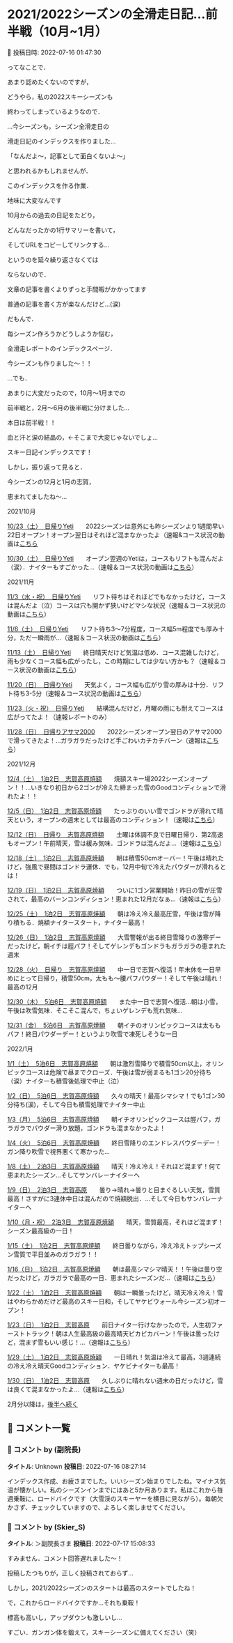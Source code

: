 # 2021/2022シーズンの全滑走日記…前半戦（10月~1月）

📅 投稿日時: 2022-07-16 01:47:30

ってなことで．


あまり認めたくないのですが，


どうやら，私の2022スキーシーズンも


終わってしまっているようなので．


…今シーズンも，シーズン全滑走日の


滑走日記のインデックスを作りました…





「なんだよ～，記事として面白くないよ～」


と思われるかもしれませんが．


このインデックスを作る作業．


地味に大変なんです





10月からの過去の日記をたどり，


どんなだったかの1行サマリーを書いて，


そしてURLをコピーしてリンクする…


というのを延々繰り返さなくては


ならないので．


文章の記事を書くよりずっと手間暇がかかってます


普通の記事を書く方が楽なんだけど…(涙)





だもんで．


毎シーズン作ろうかどうしようか悩む，


全滑走レポートのインデックスページ．


今シーズンも作りました～！！





…でも．


あまりに大変だったので，10月～1月までの


前半戦と，2月～6月の後半戦に分けました…


本日は前半戦！！


血と汗と涙の結晶の，←そこまで大変じゃないでしょ…


スキー日記インデックスです！





しかし，振り返って見ると．


今シーズンの12月と1月の志賀，


恵まれてましたね～…





2021/10月





[10/23（土）　日帰りYeti](e757a016d4baa2458d6e3d6d1ad1d056d.md)　　2022シーズンは意外にも昨シーズンより1週間早い22日オープン！オープン翌日はそれほど混まなかったよ（速報&コース状況の動画は[こちら](e934a7f97ef5addc3e51f934781c5ac94.md)





[10/30（土）　日帰りYeti](e0ac1990bc8b4d4ce5502ea421d427ac0.md)　　オープン翌週のYetiは，コースもリフトも混んだよ（涙）．ナイターもすごかった…（速報＆コース状況の動画は[こちら](ea6ae691f26f8f3221431ddd7cf56f4e9.md)）





2021/11月





[11/3（水・祝）　日帰りYeti](e232a1a34ebbf9ac1db41a7db1ae58ea3.md)　　リフト待ちはそれほどでもなかったけど，コースは混んだよ（泣）コースは穴も開かず狭いけどマシな状況（速報＆コース状況の動画は[こちら](e1eec00ebd976ad34e176d7e5dec87ba4.md)）





[11/6（土）　日帰りYeti](e7610b2852ea188c686542cd47ed2814f.md)　　リフト待ち3～7分程度，コース幅5m程度でも厚み十分，ただ一瞬雨が…（速報＆コース状況の動画は[こちら](e886867be6e94555de68a4b12edce6a92.md)）





[11/13（土）　日帰りYeti](ec3bb60787d96baf3b95ed5c72aa6d46a.md)　　終日晴天だけど気温は低め．コース混雑したけど，雨も少なくコース幅も広がったし，この時期にしては少ない方かも？（速報＆コース状況の動画は[こちら](eb6a785f1000af65b1cf73b78994b0cae.md)）





[11/20（日）　日帰りYeti](e081af09ec56f7ebaf4e40123da022dee.md)　　天気よく，コース幅も広がり雪の厚みは十分．リフト待ち3-5分（速報＆コース状況の動画は[こちら](ec64e060a80f5f02ff80d4e1f3e95c3c3.md)）





[11/23（火・祝）　日帰りYeti](ed9420f6ffc71caa2d3e43e2d8c310a37.md)　　結構混んだけど，月曜の雨にも耐えてコースは広がってたよ！（速報レポートのみ）





[11/28（日）　日帰りアサマ2000](ef9ce26892752a9a903460db92bccbcad.md)　　2022シーズンオープン翌日のアサマ2000で滑ってきたよ！…ガラガラだったけど手ごわいカチカチバーン（速報は[こちら](e36aeec8865f9df1f54014272dcd25fab.md)）





2021/12月





[12/4（土）　1泊2日　志賀高原焼額](eea52c7a76dd0fbd2b7c9e0a9d4fdd787.md)　　焼額スキー場2022シーズンオープン！！…いきなり初日から2ゴンが冷えた締まった雪のGoodコンディションで滑れたよ！！


[12/5（日）　1泊2日　志賀高原焼額](e0796a3947e4e580b4d53c4b1a0005df3.md)　　たっぷりのいい雪でゴンドラが滑れて晴天という，オープンの週末としては最高のコンディション！（速報は[こちら](eb85400858a4e176efc52d13293427f81.md)）





[12/12（日）　日帰り　志賀高原焼額](e6bfa54817e778ff9868b3b91fc5e5b21.md)　　土曜は体調不良で日曜日帰り．第2高速もオープン！午前晴天，雪は緩み気味．ゴンドラは混んだよ…（速報は[こちら](ee7e1ce20ae6953e3527cd93ff6672dc8.md)）





[12/18（土）　1泊2日　志賀高原焼額](eda5f44035706298db31584a0d342178c.md)　　朝は積雪50cmオーバー！午後は晴れたけど，強風で昼間はゴンドラ運休．でも，12月中旬で冷えたパウダーが滑れるとは！


[12/19（日）　1泊2日　志賀高原焼額](e61fd885d9f96896c322f840f0b34f2d4.md)　　ついに1ゴン営業開始！昨日の雪が圧雪されて，最高のバーンコンディション！恵まれた12月だなぁ…（速報は[こちら](e38e786632e17ce1ad79de2ce56a8f71f.md)）





[12/25（土）　1泊2日　志賀高原焼額](ee020247647f685784eb06eeba53b9f31.md)　　朝は冷え冷え最高圧雪，午後は雪が降り積もる．焼額ナイタースタート，ナイター最高！


[12/26（日）　1泊2日　志賀高原焼額](eeaf3da92810d10b32287a3d17c5c7f21.md)　　大雪警報が出る終日雪降りの激寒デーだったけど，朝イチは脛パフ！そしてゲレンデもゴンドラもガラガラの恵まれた週末





[12/28（火）　日帰り　志賀高原焼額](e1e35c66eb9e5abea6de18d245aecdd1d.md)　　中一日で志賀へ復活！年末休を一日早めにとって日帰り，積雪50cm，太もも～腰パフパウダー！そして午後は晴れ！最高の12月





[12/30（木）　5泊6日　志賀高原焼額](e4a12fc4dd77111a5d842b3a1557e2be0.md)　　また中一日で志賀へ復活…朝は小雪，午後は吹雪気味．そこそこ混んで，ちょいゲレンデも荒れ気味…


[12/31（金）　5泊6日　志賀高原焼額](e1bd29516f83a3afad930f45573b3e567.md)　　朝イチのオリンピックコースは太ももパフ！終日パウダーデー！というより吹雪で凍死しそうな一日





2022/1月





[1/1（土）　5泊6日　志賀高原焼額](e40cf3f1ede34b03f7aeb28bc361cd31e.md)　　朝は激烈雪降りで積雪50cm以上，オリンピックコースは危険で昼までクローズ．午後は雪が弱まるも1ゴン20分待ち（涙）ナイターも積雪後処理で中止（泣）


[1/2（日）　5泊6日　志賀高原焼額](e8d4f322c58721f5358906bf5699fb9d9.md)　　久々の晴天！最高シマシマ！でも1ゴン30分待ち(涙)，そして今日も積雪処理でナイター中止


[1/3（月）　5泊6日　志賀高原焼額](edc1475879a3a75171ab1b76f5d015b16.md)　　朝イチオリンピックコースは脛パフ，ガラガラでパウダー滑り放題，ゴンドラも混まなかったよ！


[1/4（火）　5泊6日　志賀高原焼額](e7dc50a01ad1077c13274d586e978e567.md)　　終日雪降りのエンドレスパウダーデー！ガン降り吹雪で視界悪くて寒かった…





[1/8（土）　2泊3日　志賀高原焼額](edc1475879a3a75171ab1b76f5d015b16.md)　　晴天！冷え冷え！それほど混まず！何て恵まれたシーズン…そしてサンバレーナイターへ


[1/9（日）　2泊3日　志賀高原](e2f313d1cdbc2b8a8f30bad3fa1845cdb.md)　　曇り→晴れ→曇りと目まぐるしい天気，雪質最高！さすがに3連休中日は混んだので焼額脱出．…そして今日もサンバレーナイターへ


[1/10（月・祝）　2泊3日　志賀高原焼額](ea435c7e7c89a66d5f32bee933b0c7040.md)　　晴天，雪質最高，それほど混まず！シーズン最高級の一日！





[1/15（土）　1泊2日　志賀高原焼額](e88484b5103a979fab1e7bf42302af23a.md)　　終日曇りながら，冷え冷えトップシーズン雪質で平日並みのガラガラ！！


[1/16（日）　1泊2日　志賀高原焼額](e0573d17c2d63d952118a13a60a949fdc.md)　　朝は最高シマシマ晴天！！午後は曇り空だったけど，ガラガラで最高の一日．恵まれたシーズンだ…（速報は[こちら](e7f46cb166a5151655cb54d912e2b9c62.md)）





[1/22（土）　1泊2日　志賀高原焼額](e2b902a80abe919cf09ec1ee3b880c1d4.md)　　朝は一瞬曇ったけど，晴天冷え冷え！雪はやわらかめだけど最高のスキー日和，そしてヤケビウォール今シーズン初オープン！


[1/23（日）　1泊2日　志賀高原](ec692663ca641db2dd9f7fcc0a9519546.md)　　前日ナイター行けなかったので，人生初ファーストトラック！朝は人生最高級の最高晴天ピカピカバーン！午後は曇ったけど，混まず雪もいい感じ！…（速報は[こちら](ef0c079a1f99ede5d5cf6d477a536f866.md)）





[1/29（土）　1泊2日　志賀高原焼額](e0e05223ece9f20a65138b947c068f01d.md)　　一日晴れ！気温は冷えて最高，3週連続の冷え冷え晴天Goodコンディション．ヤケビナイターも最高！


[1/30（日）　1泊2日　志賀高原](e45a4899e19fa162d1ae88dd78415b2da.md)　　久しぶりに晴れない週末の日だったけど，雪は良くて混まなかったよ…（速報は[こちら](edff14b2374a8aea04390733143bc6bfd.md)）





2月分以降は，[後半へ続く](e5ebcb58ac0553178879bdce670bbfec3.md)

## 💬 コメント一覧

### 💬 コメント by (副院長)
**タイトル**: Unknown
**投稿日**: 2022-07-16 08:27:14

インデックス作成、お疲さまでした。いいシーズン始まりでしたね。マイナス気温が懐かしい。私のシーズンインまでにはあと5か月あります。私はこれから毎週乗鞍に、ロードバイクです（大雪渓のスキーヤーを横目に見ながら）。毎朝欠かさず、チェックしていますので、よろしく楽しませてください。

### 💬 コメント by (Skier_S)
**タイトル**: ＞副院長さま
**投稿日**: 2022-07-17 15:08:33

すみません．コメント回答遅れました～！

投稿したつもりが，正しく投稿されておらず…

しかし，2021/2022シーズンのスタートは最高のスタートでしたね！



で，これからロードバイクですか…それも乗鞍！

標高も高いし，アップダウンも激しいし…

すごい．ガンガン体を鍛えて，スキーシーズンに備えてください（笑）

